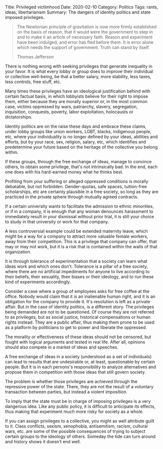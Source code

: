 Title: Privileged victimhood
Date: 2020-02-10
Category: Politics
Tags: rants, ideas, libertarianism
Summary: The dangers of identity politics and state imposed privileges.


> The Newtonian principle of gravitation is now more firmly established on the
> basis of reason, that it would were the government to step in and to make it
> an article of necessary faith. Reason and experiment have been indulged, and
> error has fled before them. It is error alone which needs the support of
> government. Truth can stand by itself.
>
> Thomas Jefferson

There is nothing wrong with seeking privileges that generate inequality in your
favor. It is what every lobby or group does to improve their individual or
collective well-being, be that a better salary, more stability, less taxes,
less controls, free stuff, etc.

Many times these privileges have an ideological justification behind with
certain factual basis, in which lobbyists believe for their right to impose
them, either because they are morally superior or, in the most common case,
victims oppressed by wars, patriarchy, slavery, segregation, inquisition,
conquests, poverty, labor exploitation, holocausts or dictatorships.

Identity politics are on the raise these days and embrace these claims, under
lobby groups like union workers, LGBT, blacks, indigenous people, etc, where
your individuality is no longer defined by your ideas, abilities and efforts,
but by your race, sex, religion, salary, etc, which identifies and predetermine
your future based on the heritage of the collective you belong within.

If these groups, through the free exchange of ideas, manage to convince others,
to obtain some privilege, that's not intrinsically bad. In the end, each one
does with his hard-earned money what he thinks best.

Profiting from your suffering or alleged oppressed conditions is morally
debatable, but not forbidden. Gender-quotas, safe spaces, tuition-free
scholarships, etc are certainly plausible in a free society, so long as they
are practiced in the private sphere through mutually agreed contracts.

If a certain university wants to facilitate the admission to ethnic minorities,
or if in a company, it is enough that any woman denounces harassment to
immediately result in your dismissal without prior trial, it is still your
choice to study in that university or work for that company.

A less controversial example could be extended maternity leave, which might be
a way for a company to attract more valuable female workers, away from their
competition. This is a privilege that company can offer, that may or may not
work, but it is a risk that is contained within the walls of that organization.

It is through tolerance of experimentation that a society can learn what ideas
work and which ones don't. Tolerance is a pillar of a free society, where there
are no artificial impediments for anyone to live according to their beliefs,
their sexuality, their biases or their ideology, and to run these kind of
experiments accordingly.

Consider a case where a group of employees asks for free coffee at the office.
Nobody would claim that it is an inalienable human right, and it is an
obligation for the company to provide it. It's resolution is left as a private
affair. But in the case of identity politics, is a different story. The
privileges being demanded are not to be questioned. Of course they are not
referred to as privileges, but as social justice, historical compensations or
human rights instead. They are a public affair, thus making them prone to be
used as a platform by politicians to get to power and liberate the oppressed.

The morality or effectiveness of these ideas should not be censored, but fought
with logical arguments and tested in real life. After all, opinions should also
compete in a market of ideas and speeches.

A free exchange of ideas in a society (understood as a set of individuals) can
lead to results that are undesirable or, at least, questionable by certain
people. But it is in each persons's responsibility to analyze alternatives and
propose them in competition with those ideas that still govern society.

The problem is whether those privileges are achieved through the repressive
power of the state. There, they are not the result of a voluntary transaction
between parties, but instead a violent imposition.

To imply that the state must be in charge of imposing privileges is a very
dangerous idea. Like any public policy, it is difficult to anticipate its
effects, thus making that experiment much more risky for society as a whole.

If you can assign privileges to a collective, you might as well attribute guilt
to it. Class conflicts, sexism, xenophobia, antisemitism, racism, cultural
wars, etc. are some of the possible consequences of trying to subject certain
groups to the ideology of others. Someday the tide can turn around and history
shows it doesn't end well.
